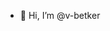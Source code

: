 - 👋 Hi, I’m @v-betker

<!---
v-betker/v-betker is a ✨ special ✨ repository because its `README.md` (this file) appears on your GitHub profile.
You can click the Preview link to take a look at your changes.
--->
